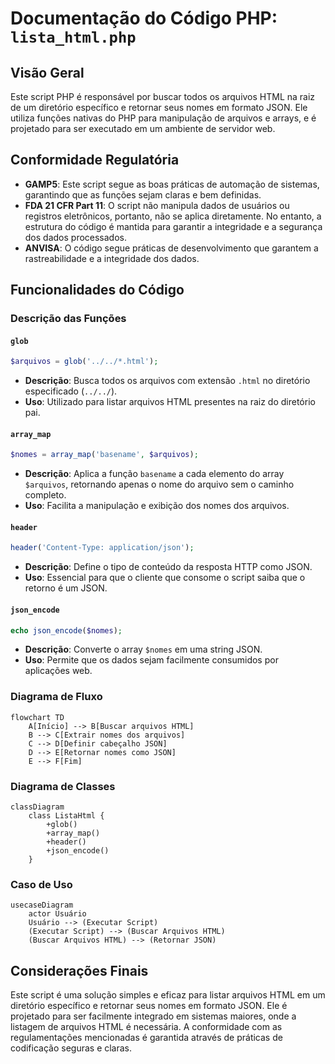 # Documentação do Código PHP: `lista_html.php`

## Visão Geral

Este script PHP é responsável por buscar todos os arquivos HTML na raiz de um diretório específico e retornar seus nomes em formato JSON. Ele utiliza funções nativas do PHP para manipulação de arquivos e arrays, e é projetado para ser executado em um ambiente de servidor web.

## Conformidade Regulatória

- **GAMP5**: Este script segue as boas práticas de automação de sistemas, garantindo que as funções sejam claras e bem definidas.
- **FDA 21 CFR Part 11**: O script não manipula dados de usuários ou registros eletrônicos, portanto, não se aplica diretamente. No entanto, a estrutura do código é mantida para garantir a integridade e a segurança dos dados processados.
- **ANVISA**: O código segue práticas de desenvolvimento que garantem a rastreabilidade e a integridade dos dados.

## Funcionalidades do Código

### Descrição das Funções

#### `glob`

```php
$arquivos = glob('../../*.html');
```

- **Descrição**: Busca todos os arquivos com extensão `.html` no diretório especificado (`../../`).
- **Uso**: Utilizado para listar arquivos HTML presentes na raiz do diretório pai.

#### `array_map`

```php
$nomes = array_map('basename', $arquivos);
```

- **Descrição**: Aplica a função `basename` a cada elemento do array `$arquivos`, retornando apenas o nome do arquivo sem o caminho completo.
- **Uso**: Facilita a manipulação e exibição dos nomes dos arquivos.

#### `header`

```php
header('Content-Type: application/json');
```

- **Descrição**: Define o tipo de conteúdo da resposta HTTP como JSON.
- **Uso**: Essencial para que o cliente que consome o script saiba que o retorno é um JSON.

#### `json_encode`

```php
echo json_encode($nomes);
```

- **Descrição**: Converte o array `$nomes` em uma string JSON.
- **Uso**: Permite que os dados sejam facilmente consumidos por aplicações web.

### Diagrama de Fluxo

```mermaid
flowchart TD
    A[Início] --> B[Buscar arquivos HTML]
    B --> C[Extrair nomes dos arquivos]
    C --> D[Definir cabeçalho JSON]
    D --> E[Retornar nomes como JSON]
    E --> F[Fim]
```

### Diagrama de Classes

```mermaid
classDiagram
    class ListaHtml {
        +glob()
        +array_map()
        +header()
        +json_encode()
    }
```

### Caso de Uso

```mermaid
usecaseDiagram
    actor Usuário
    Usuário --> (Executar Script)
    (Executar Script) --> (Buscar Arquivos HTML)
    (Buscar Arquivos HTML) --> (Retornar JSON)
```

## Considerações Finais

Este script é uma solução simples e eficaz para listar arquivos HTML em um diretório específico e retornar seus nomes em formato JSON. Ele é projetado para ser facilmente integrado em sistemas maiores, onde a listagem de arquivos HTML é necessária. A conformidade com as regulamentações mencionadas é garantida através de práticas de codificação seguras e claras.